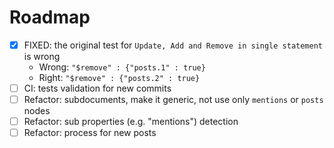 # Roadmap

- [x] FIXED: the original test for `Update, Add and Remove in single statement` is wrong
  - Wrong: `"$remove" : {"posts.1" : true}`
  - Right: `"$remove" : {"posts.2" : true}`
- [ ] CI: tests validation for new commits
- [ ] Refactor: subdocuments, make it generic, not use only `mentions` or `posts` nodes
- [ ] Refactor: sub properties (e.g. "mentions") detection
- [ ] Refactor: process for new posts
